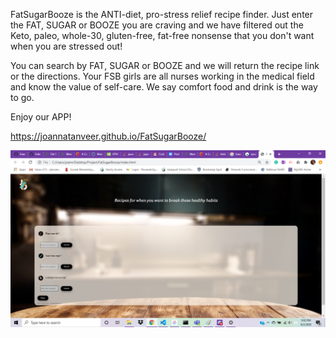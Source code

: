 FatSugarBooze is the ANTI-diet, pro-stress relief recipe finder. Just enter the FAT, SUGAR or BOOZE you are craving and we have filtered out the Keto, paleo, whole-30, gluten-free, fat-free nonsense that you don't want when you are stressed out!

You can search by FAT, SUGAR or BOOZE and we will return the recipe link or the directions. Your FSB girls are all nurses working in the medical field and know the value of self-care. We say comfort food and drink is the way to go. 

Enjoy our APP!

https://joannatanveer.github.io/FatSugarBooze/

![screenshot](FSB_screenshot.png)
